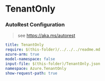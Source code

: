 # TenantOnly
### AutoRest Configuration
> see https://aka.ms/autorest

``` yaml
title: TenantOnly
require: $(this-folder)/../../../readme.md
azure-arm: true
model-namespace: false
input-file: $(this-folder)/TenantOnly.json
namespace: Azure.TenantOnly
show-request-path: true
```
